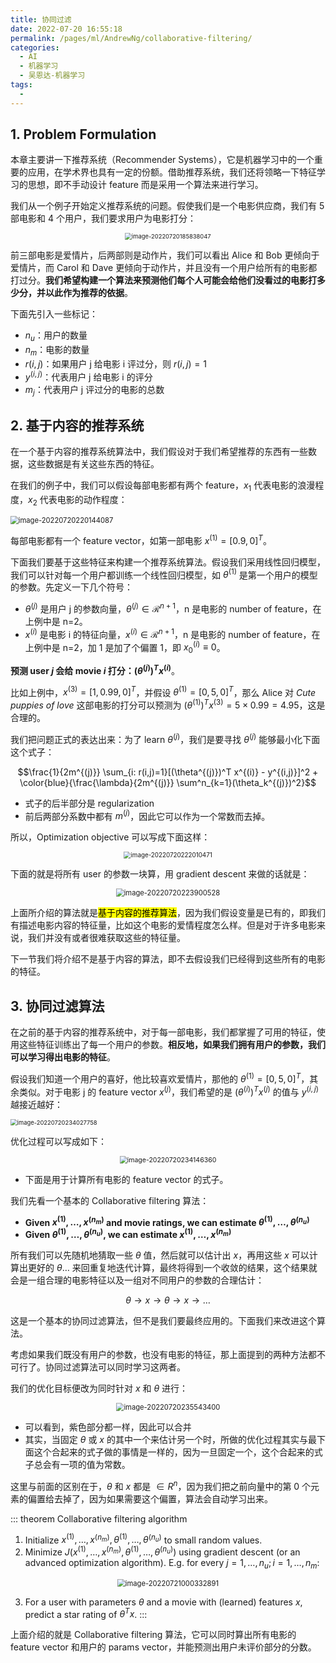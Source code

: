 ```yaml
---
title: 协同过滤
date: 2022-07-20 16:55:18
permalink: /pages/ml/AndrewNg/collaborative-filtering/
categories:
  - AI
  - 机器学习
  - 吴恩达-机器学习
tags:
  - 
---
```


## 1. Problem Formulation

本章主要讲一下推荐系统（Recommender Systems），它是机器学习中的一个重要的应用，在学术界也具有一定的份额。借助推荐系统，我们还将领略一下特征学习的思想，即不手动设计 feature 而是采用一个算法来进行学习。

我们从一个例子开始定义推荐系统的问题。假使我们是一个电影供应商，我们有 5 部电影和 4 个用户，我们要求用户为电影打分：

<center><img src="https://notebook-img-1304596351.cos.ap-beijing.myqcloud.com/img/image-20220720185838047.png" alt="image-20220720185838047" style="zoom:67%;" /></center>

前三部电影是爱情片，后两部则是动作片，我们可以看出 Alice 和 Bob 更倾向于爱情片，而 Carol 和 Dave 更倾向于动作片，并且没有一个用户给所有的电影都打过分。**我们希望构建一个算法来预测他们每个人可能会给他们没看过的电影打多少分，并以此作为推荐的依据**。

下面先引入一些标记：

+ $n_u$：用户的数量
+ $n_m$：电影的数量
+ $r(i,j)$：如果用户 j 给电影 i 评过分，则 $r(i,j)=1$
+ $y^{(i,j)}$：代表用户 j 给电影 i 的评分
+ $m_j$：代表用户 j 评过分的电影的总数

## 2. 基于内容的推荐系统

在一个基于内容的推荐系统算法中，我们假设对于我们希望推荐的东西有一些数据，这些数据是有关这些东西的特征。

在我们的例子中，我们可以假设每部电影都有两个 feature，$x_1$ 代表电影的浪漫程度，$x_2$ 代表电影的动作程度：

<img src="https://notebook-img-1304596351.cos.ap-beijing.myqcloud.com/img/image-20220720220144087.png" alt="image-20220720220144087" style="zoom:80%;" />

每部电影都有一个 feature vector，如第一部电影 $x^{(1)} = [0.9,  0]^T$。

下面我们要基于这些特征来构建一个推荐系统算法。假设我们采用线性回归模型，我们可以针对每一个用户都训练一个线性回归模型，如 $\theta^{(1)}$ 是第一个用户的模型的参数。先定义一下几个符号：

+ $\theta^{(j)}$ 是用户 j 的参数向量，$\theta^{(j)} \in \mathcal{R}^{n+1}$，n 是电影的 number of feature，在上例中是 n=2。
+ $x^{(i)}$ 是电影 i 的特征向量，$x^{(i)} \in \mathcal{R}^{n+1}$，n 是电影的 number of feature，在上例中是 n=2，加 1 是加了个偏置 1，即 $x^{(i)}_0 \equiv 0$。

**预测 user $j$ 会给 movie $i$ 打分：$(\theta^{(j)})^T x^{(i)}$**。

比如上例中，$x^{(3)} = [1, 0.99, 0]^T$，并假设 $\theta^{(1)}=[0,5,0]^T$，那么 Alice 对 *Cute puppies of love* 这部电影的打分可以预测为 $(\theta^{(1)})^T x^{(3)} = 5 \times 0.99 = 4.95$，这是合理的。

我们把问题正式的表达出来：为了 learn $\theta^{(j)}$，我们是要寻找 $\theta^{(j)}$ 能够最小化下面这个式子：

$$\frac{1}{2m^{(j)}} \sum_{i: r(i,j)=1}[(\theta^{(j)})^T x^{(i)} - y^{(i,j)}]^2 + \color{blue}{\frac{\lambda}{2m^{(j)}} \sum^n_{k=1}(\theta_k^{(j)})^2}$$

+ 式子的后半部分是 regularization
+ 前后两部分系数中都有 $m^{(j)}$，因此它可以作为一个常数而去掉。 

所以，Optimization objective 可以写成下面这样：

<center><img src="https://notebook-img-1304596351.cos.ap-beijing.myqcloud.com/img/image-20220720222010471.png" alt="image-20220720222010471" style="zoom:70%;" /></center>

下面的就是将所有 user 的参数一块算，用 gradient descent 来做的话就是：

<center><img src="https://notebook-img-1304596351.cos.ap-beijing.myqcloud.com/img/image-20220720223900528.png" alt="image-20220720223900528" style="zoom: 80%;" /></center>

上面所介绍的算法就是<mark>基于内容的推荐算法</mark>，因为我们假设变量是已有的，即我们有描述电影内容的特征量，比如这个电影的爱情程度怎么样。但是对于许多电影来说，我们并没有或者很难获取这些的特征量。

下一节我们将介绍不是基于内容的算法，即不去假设我们已经得到这些所有的电影的特征。

## 3. 协同过滤算法

在之前的基于内容的推荐系统中，对于每一部电影，我们都掌握了可用的特征，使用这些特征训练出了每一个用户的参数。**相反地，如果我们拥有用户的参数，我们可以学习得出电影的特征**。

假设我们知道一个用户的喜好，他比较喜欢爱情片，那他的 $\theta^{(1)} = [0,5,0]^T$，其余类似。对于电影 j 的 feature vector $x^{(j)}$，我们希望的是 $(\theta^{(i)})^T x^{(j)}$ 的值与 $y^{(i,j)}$ 越接近越好：

<img src="https://notebook-img-1304596351.cos.ap-beijing.myqcloud.com/img/image-20220720234027758.png" alt="image-20220720234027758" style="zoom:67%;" />

优化过程可以写成如下：

<center><img src="https://notebook-img-1304596351.cos.ap-beijing.myqcloud.com/img/image-20220720234146360.png" alt="image-20220720234146360" style="zoom:75%;" /></center>

+ 下面是用于计算所有电影的 feature vector 的式子。

我们先看一个基本的 Collaborative filtering 算法：

+ **Given $x^{(1)}, \dots, x^{(n_m)}$ and movie ratings, we can estimate $\theta^{(1)}, \dots, \theta^{(n_u)}$**
+ **Given $\theta^{(1)}, \dots, \theta^{(n_u)}$, we can estimate $x^{(1)},\dots,x^{(n_m)}$**

所有我们可以先随机地猜取一些 $\theta$ 值，然后就可以估计出 $x$，再用这些 $x$ 可以计算出更好的 $\theta$… 来回重复地迭代计算，最终将得到一个收敛的结果，这个结果就会是一组合理的电影特征以及一组对不同用户的参数的合理估计：

$$\theta \to x \to \theta \to x \to \dots$$

这是一个基本的协同过滤算法，但不是我们要最终应用的。下面我们来改进这个算法。

考虑如果我们既没有用户的参数，也没有电影的特征，那上面提到的两种方法都不可行了。协同过滤算法可以同时学习这两者。

我们的优化目标便改为同时针对 $x$ 和 $\theta$ 进行：

<center><img src="https://notebook-img-1304596351.cos.ap-beijing.myqcloud.com/img/image-20220720235543400.png" alt="image-20220720235543400" style="zoom:80%;" /></center>

+ 可以看到，紫色部分都一样，因此可以合并
+ 其实，当固定 $\theta$ 或 $x$ 的其中一个来估计另一个时，所做的优化过程其实与最下面这个合起来的式子做的事情是一样的，因为一旦固定一个，这个合起来的式子总会有一项的值为常数。

这里与前面的区别在于，$\theta$ 和 $x$ 都是 $\in R^n$，因为我们把之前向量中的第 0 个元素的偏置给去掉了，因为如果需要这个偏置，算法会自动学习出来。

::: theorem Collaborative filtering algorithm
1. Initialize $x^{(1)}, \dots, x^{(n_m)}, \theta^{(1)}, \dots, \theta^{(n_u)}$ to small random values.
2. Minimize $J(x^{(1)}, \dots, x^{(n_m)}, \theta^{(1)}, \dots, \theta^{(n_u)})$ using gradient descent (or an advanced optimization algorithm). E.g. for every $j=1, \dots, n_u; i = 1, \dots, n_m$:

<center><img src="https://notebook-img-1304596351.cos.ap-beijing.myqcloud.com/img/image-20220721000332891.png" alt="image-20220721000332891" style="zoom:80%;" /></center>

3. For a user with parameters $\theta$ and a movie with (learned) features $x$, predict a star rating of $\theta^T x$.
:::

上面介绍的就是 Collaborative filtering 算法，它可以同时算出所有电影的 feature vector 和用户的 params vector，并能预测出用户未评价部分的分数。

